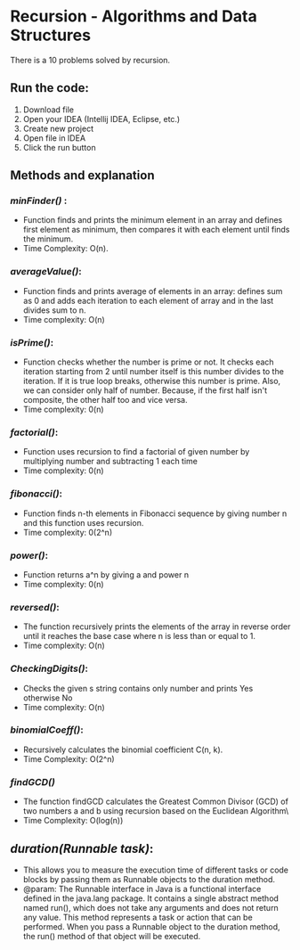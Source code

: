# Recursion - Algorithms and Data Structures
There is a 10 problems solved by recursion.
## Run the code:
1. Download file
2. Open your IDEA (Intellij IDEA, Eclipse, etc.)
3. Create new project
4. Open file in IDEA
5. Click the run button
## Methods and explanation
### *minFinder()* : 
* Function finds and prints the minimum element in an array and defines first element as minimum, then compares it with each element until finds the minimum.
* Time Complexity: O(n).
### *averageValue()*:
* Function finds and prints average of elements in an array: defines sum as 0 and adds each iteration to each element of array and in the last divides sum to n.
* Time complexity: O(n)
### *isPrime()*:
* Function checks whether the number is prime or not. It checks each iteration
    starting from 2 until number itself is this number divides to the iteration.
    If it is true loop breaks, otherwise this number is prime. Also, we can consider only half of number.
    Because, if the first half isn't composite, the other half too and vice versa.
* Time complexity: 0(n)
### *factorial()*:
* Function uses recursion to find a factorial of given number by multiplying number and subtracting 1 each time
* Time complexity: 0(n)
### *fibonacci()*:
* Function finds n-th elements in Fibonacci sequence by giving number n and this function uses recursion.
* Time complexity: 0(2^n)
### *power()*:
*  Function returns a^n by giving a and power n
*  Time complexity: 0(n)
### *reversed()*:
* The function recursively prints the elements of the array in reverse order until it
     reaches the base case where n is less than or equal to 1.
* Time complexity: O(n)
### *CheckingDigits()*:
* Checks the given s string contains only number and prints Yes otherwise No
* Time complexity: O(n)
### *binomialCoeff()*:
* Recursively calculates the binomial coefficient C(n, k).
* Time Complexity: O(2^n)
### *findGCD()*
* The function findGCD calculates the Greatest Common Divisor
    (GCD) of two numbers a and b using recursion based on the Euclidean Algorithm\
* Time Complexity: O(log(n))
## *duration(Runnable task)*:
* This allows you to measure the execution time of different tasks or code blocks by passing them as Runnable objects to the duration method.
* @param: The Runnable interface in Java is a functional interface defined in the java.lang package. It contains a single abstract method named run(), which does not take any arguments and does not return any value. This method represents a task or action that can be performed.
When you pass a Runnable object to the duration method, the run() method of that object will be executed.
